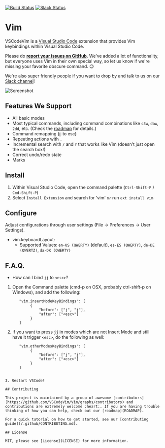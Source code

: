 [![Build Status](https://travis-ci.org/VSCodeVim/Vim.svg?branch=master)](https://travis-ci.org/VSCodeVim/Vim) [![Slack Status](https://vscodevim-slackin.azurewebsites.net/badge.svg)](https://vscodevim-slackin.azurewebsites.net)

# Vim

VSCodeVim is a [Visual Studio Code](https://code.visualstudio.com/) extension that provides Vim keybindings within Visual Studio Code.

Please do **[report your issues on GitHub](https://github.com/VSCodeVim/Vim/issues)**. We've added a lot of functionality, but everyone uses Vim in their own special way, so let us know if we're missing your favorite obscure command. :wink:

We're also super friendly people if you want to drop by and talk to us on our [Slack channel](https://vscodevim-slackin.azurewebsites.net)!

![Screenshot](images/screen.png)

## Features We Support 

* All basic modes
* Most typical commands, including command combinations like `c3w`, `daw`, `2dd`, etc. (Check the [roadmap](ROADMAP) for details.)
* Command remapping (jj to esc)
* Repeating actions with `.`
* Incremental search with `/` and `?` that works like Vim (doesn't just open the search box!)
* Correct undo/redo state
* Marks

## Install

1. Within Visual Studio Code, open the command palette (`Ctrl-Shift-P` / `Cmd-Shift-P`)
2. Select `Install Extension` and search for 'vim' *or* run `ext install vim`

## Configure

Adjust configurations through user settings (File -> Preferences -> User Settings).

* vim.keyboardLayout: 
    * Supported Values: `en-US (QWERTY)` (default), `es-ES (QWERTY)`, `de-DE (QWERTZ)`, `da-DK (QWERTY)`

## F.A.Q.

* How can I bind `jj` to `<esc>`?

1. Open the Command palette (cmd-p on OSX, probably ctrl-shift-p on Windows), and add the following:
   
   ```
      "vim.insertModeKeyBindings": [
           {
               "before": ["j", "j"],
               "after": ["<esc>"]
           }
      ]
   ```

2. If you want to press `jj` in modes which are not Insert Mode and still have it trigger `<esc>`, do the following as well:

   ```
      "vim.otherModesKeyBindings": [
           {
               "before": ["j", "j"],
               "after": ["<esc>"]
           }
      ]
```

3. Restart VSCode!

## Contributing

This project is maintained by a group of awesome [contributors](https://github.com/VSCodeVim/Vim/graphs/contributors) and contributions are extremely welcome :heart:. If you are having trouble thinking of how you can help, check out our [roadmap](ROADMAP).

For a quick tutorial on how to get started, see our [contributing guide](/.github/CONTRIBUTING.md).

## License

MIT, please see [License](LICENSE) for more information.
